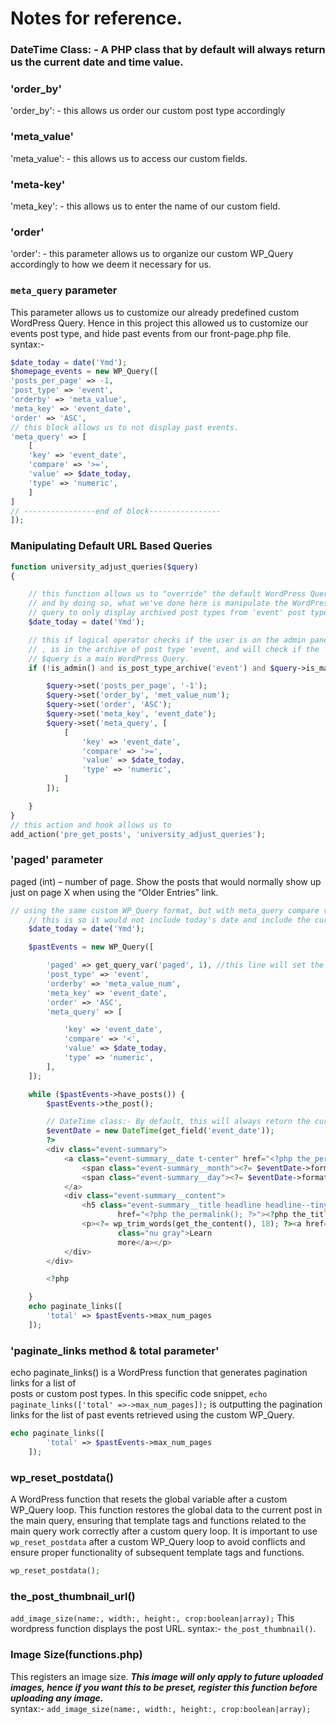 # Notes for reference.

### DateTime Class: - A PHP class that by default will always return us the current date and time value.

### 'order_by'

'order_by': - this allows us order our custom post type accordingly

### 'meta_value'

'meta_value': - this allows us to access our custom fields.

### 'meta-key'

'meta_key': - this allows us to enter the name of our custom field.

### 'order'

'order': - this parameter allows us to organize our custom WP_Query accordingly to how we deem it necessary for us.

### `meta_query` parameter

This parameter allows us to customize our already predefined custom WordPress Query. Hence in this project this allowed us to customize our events post type, and hide past events from our front-page.php file.
<br>
syntax:-

```php
$date_today = date('Ymd');
$homepage_events = new WP_Query([
'posts_per_page' => -1,
'post_type' => 'event',
'orderby' => 'meta_value',
'meta_key' => 'event_date',
'order' => 'ASC',
// this block allows us to not display past events.
'meta_query' => [
    [
    'key' => 'event_date',
    'compare' => '>=',
    'value' => $date_today,
    'type' => 'numeric',
    ]
]
// ----------------end of block----------------
]);
```

### Manipulating Default URL Based Queries

```php
function university_adjust_queries($query)
{

    // this function allows us to "override" the default WordPress Query
    // and by doing so, what we've done here is manipulate the WordPress
    // query to only display archived post types from 'event' post type
    $date_today = date('Ymd');

    // this if logical operator checks if the user is on the admin panel
    // , is in the archive of post type 'event, and will check if the
    // $query is a main WordPress Query.
    if (!is_admin() and is_post_type_archive('event') and $query->is_main_query()) {

        $query->set('posts_per_page', '-1');
        $query->set('order_by', 'met_value_num');
        $query->set('order', 'ASC');
        $query->set('meta_key', 'event_date');
        $query->set('meta_query', [
            [
                'key' => 'event_date',
                'compare' => '>=',
                'value' => $date_today,
                'type' => 'numeric',
            ]
        ]);

    }
}
// this action and hook allows us to
add_action('pre_get_posts', 'university_adjust_queries');
```

### 'paged' parameter

paged (int) – number of page. Show the posts that would normally show up just on page X when using the “Older Entries” link.

```php
// using the same custom WP_Query format, but with meta_query compare value set to "<"
    // this is so it would not include today's date and include the current active event.
    $date_today = date('Ymd');

    $pastEvents = new WP_Query([

        'paged' => get_query_var('paged', 1), //this line will set the default content of the page, now with get_query_var() as its value, this will automatically grab the pagination value and display its proper content onto the page.
        'post_type' => 'event',
        'orderby' => 'meta_value_num',
        'meta_key' => 'event_date',
        'order' => 'ASC',
        'meta_query' => [

            'key' => 'event_date',
            'compare' => '<',
            'value' => $date_today,
            'type' => 'numeric',
        ],
    ]);

    while ($pastEvents->have_posts()) {
        $pastEvents->the_post();

        // DateTime class:- By default, this will always return the current date and time.
        $eventDate = new DateTime(get_field('event_date'));
        ?>
        <div class="event-summary">
            <a class="event-summary__date t-center" href="<?php the_permalink(); ?>">
                <span class="event-summary__month"><?= $eventDate->format('M') ?></span>
                <span class="event-summary__day"><?= $eventDate->format('d') ?></span>
            </a>
            <div class="event-summary__content">
                <h5 class="event-summary__title headline headline--tiny"><a
                        href="<?php the_permalink(); ?>"><?php the_title(); ?></a></h5>
                <p><?= wp_trim_words(get_the_content(), 18); ?><a href="<?php the_permalink(); ?>"
                        class="nu gray">Learn
                        more</a></p>
            </div>
        </div>

        <?php

    }
    echo paginate_links([
        'total' => $pastEvents->max_num_pages
    ]);


```

### 'paginate_links method & total parameter'

echo paginate_links() is a WordPress function that generates pagination links for a list of<br>
posts or custom post types. In this specific code snippet, `echo paginate_links(['total' =>->max_num_pages]);` is outputting the pagination links for the list of past events retrieved using the custom WP_Query.

```php
echo paginate_links([
        'total' => $pastEvents->max_num_pages
    ]);
```

### wp_reset_postdata()

A WordPress function that resets the global variable after a
custom WP_Query loop. This function restores the global data to the current post in
the main query, ensuring that template tags and functions related to the main query work
correctly after a custom query loop. It is important to use `wp_reset_postdata` after a
custom WP_Query loop to avoid conflicts and ensure proper functionality of subsequent
template tags and functions.

```php
wp_reset_postdata();
```

### the_post_thumbnail_url()

`add_image_size(name:, width:, height:, crop:boolean|array);`
This wordpress function displays the post URL.
syntax:- `the_post_thumbnail()`.

### Image Size(functions.php)

This registers an image size.
**_This image will only apply to future uploaded images, hence if you want this to be preset, register this function before uploading any image._**
<br>
syntax:-
`add_image_size(name:, width:, height:, crop:boolean|array);`
